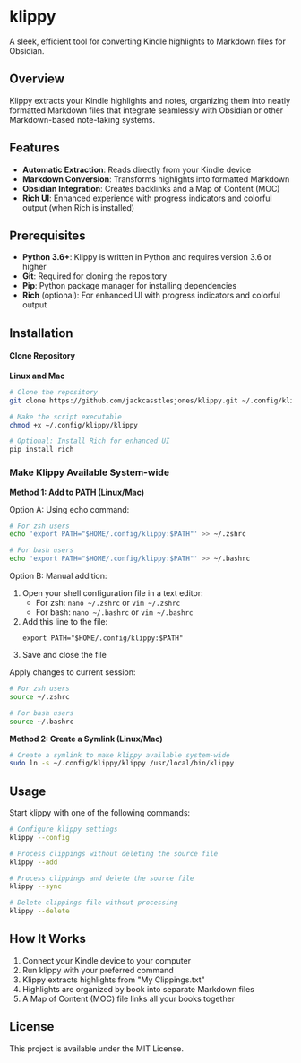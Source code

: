 # klippy

A sleek, efficient tool for converting Kindle highlights to Markdown files for Obsidian.

## Overview

Klippy extracts your Kindle highlights and notes, organizing them into neatly formatted Markdown files that integrate seamlessly with Obsidian or other Markdown-based note-taking systems.

## Features

- **Automatic Extraction**: Reads directly from your Kindle device
- **Markdown Conversion**: Transforms highlights into formatted Markdown
- **Obsidian Integration**: Creates backlinks and a Map of Content (MOC)
- **Rich UI**: Enhanced experience with progress indicators and colorful output (when Rich is installed)

## Prerequisites

- **Python 3.6+**: Klippy is written in Python and requires version 3.6 or higher
- **Git**: Required for cloning the repository
- **Pip**: Python package manager for installing dependencies
- **Rich** (optional): For enhanced UI with progress indicators and colorful output

## Installation

#### Clone Repository

**Linux and Mac**

```bash
# Clone the repository
git clone https://github.com/jackcasstlesjones/klippy.git ~/.config/klippy
```

```bash
# Make the script executable
chmod +x ~/.config/klippy/klippy
```

```bash
# Optional: Install Rich for enhanced UI
pip install rich
```

### Make Klippy Available System-wide

**Method 1: Add to PATH (Linux/Mac)**

Option A: Using echo command:

```bash
# For zsh users
echo 'export PATH="$HOME/.config/klippy:$PATH"' >> ~/.zshrc
```

```bash
# For bash users
echo 'export PATH="$HOME/.config/klippy:$PATH"' >> ~/.bashrc
```

Option B: Manual addition:

1. Open your shell configuration file in a text editor:
   - For zsh: `nano ~/.zshrc` or `vim ~/.zshrc`
   - For bash: `nano ~/.bashrc` or `vim ~/.bashrc`
2. Add this line to the file:
   ```
   export PATH="$HOME/.config/klippy:$PATH"
   ```
3. Save and close the file

Apply changes to current session:

```bash
# For zsh users
source ~/.zshrc
```

```bash
# For bash users
source ~/.bashrc
```

**Method 2: Create a Symlink (Linux/Mac)**

```bash
# Create a symlink to make klippy available system-wide
sudo ln -s ~/.config/klippy/klippy /usr/local/bin/klippy
```

## Usage

Start klippy with one of the following commands:

```bash
# Configure klippy settings
klippy --config
```

```bash
# Process clippings without deleting the source file
klippy --add
```

```bash
# Process clippings and delete the source file
klippy --sync
```

```bash
# Delete clippings file without processing
klippy --delete
```

## How It Works

1. Connect your Kindle device to your computer
2. Run klippy with your preferred command
3. Klippy extracts highlights from "My Clippings.txt"
4. Highlights are organized by book into separate Markdown files
5. A Map of Content (MOC) file links all your books together

## License

This project is available under the MIT License.

